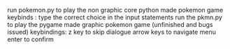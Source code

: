 run pokemon.py to play the non graphic core python made pokemon game
keybinds : type the correct choice in the input statements
run the pkmn.py to play the pygame made graphic pokemon game (unfinished and bugs issued)
keybindings:
z key to skip dialogue
arrow keys to navigate menu 
enter to confirm
